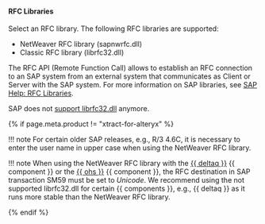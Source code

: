 
#### RFC Libraries

Select an RFC library. The following RFC libraries are supported:
- NetWeaver RFC library (sapnwrfc.dll)
- Classic RFC library (librfc32.dll)

The RFC API (Remote Function Call) allows to establish an RFC connection to an SAP system from an external system that communicates as Client or Server with the SAP system. 
For more information on SAP libraries, see [SAP Help: RFC Libraries](https://help.sap.com/saphelp_nwpi71/helpdata/de/45/18e96cd26321a1e10000000a1553f6/frameset.htm). 

SAP does not [support librfc32.dll](https://blogs.sap.com/2012/08/15/support-for-classic-rfc-library-ends-march-2016/) anymore. 

{% if page.meta.product != "xtract-for-alteryx" %}

!!! note 
	For certain older SAP releases, e.g., R/3 4.6C, it is necessary to enter the user name in upper case when using the NetWeaver RFC library.

!!! note 
	When using the NetWeaver RFC library with the [{{ deltaq }}](../deltaq/index.md) {{ component }} or the [{{ ohs }}](../ohs/index.md) {{ component }}, the RFC destination in SAP transaction SM59 must be set to *Unicode*. 
	We recommend using the not supported librfc32.dll for certain {{ components }}, e.g., {{ deltaq }} as it runs more stable than the NetWeaver RFC library.

{% endif %}

